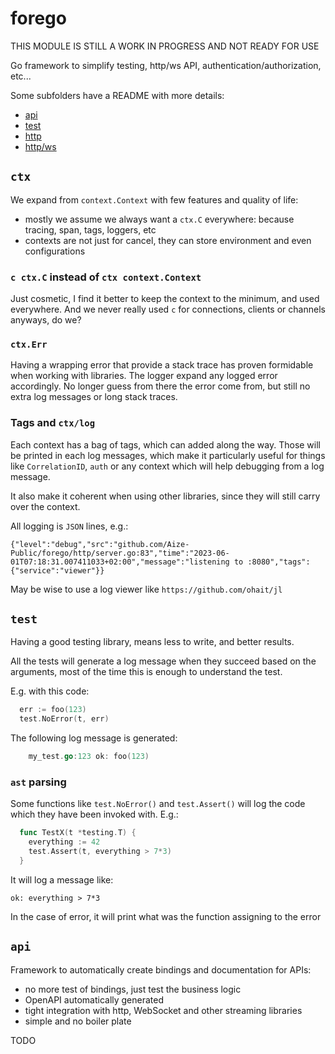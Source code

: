 # forego

THIS MODULE IS STILL A WORK IN PROGRESS AND NOT READY FOR USE

Go framework to simplify testing, http/ws API, authentication/authorization, etc...

Some subfolders have a README with more details:

* [api](./api/)
* [test](./test/)
* [http](./http/)
* [http/ws](./http/ws/)



## `ctx`

We expand from `context.Context` with few features and quality of life:
* mostly we assume we always want a `ctx.C` everywhere: because tracing, span, tags, loggers, etc
* contexts are not just for cancel, they can store environment and even configurations

### `c ctx.C` instead of `ctx context.Context`

Just cosmetic, I find it better to keep the context to the minimum, and used everywhere. And we never really used `c` for connections, clients or channels anyways, do we?

### `ctx.Err`

Having a wrapping error that provide a stack trace has proven formidable when working with libraries. The logger expand any logged error accordingly. No longer guess from there the error come from, but still no extra log messages or long stack traces.

### Tags and `ctx/log`

Each context has a bag of tags, which can added along the way. Those will be printed in each log messages, which make it particularly useful for
things like `CorrelationID`, `auth` or any context which will help debugging from a log message.

It also make it coherent when using other libraries, since they will still carry over the context.

All logging is `JSON` lines, e.g.:

```
{"level":"debug","src":"github.com/Aize-Public/forego/http/server.go:83","time":"2023-06-01T07:18:31.007411033+02:00","message":"listening to :8080","tags":{"service":"viewer"}}
```

May be wise to use a log viewer like `https://github.com/ohait/jl`   

## `test`

Having a good testing library, means less to write, and better results.

All the tests will generate a log message when they succeed based on the arguments, most of the time this is enough to understand the test.

E.g. with this code:

```go
  err := foo(123)
  test.NoError(t, err)
```

The following log message is generated:   

```go
    my_test.go:123 ok: foo(123)
```

### `ast` parsing

Some functions like `test.NoError()` and `test.Assert()` will log the code which they have been invoked with. E.g.:

```go
  func TestX(t *testing.T) {
    everything := 42
    test.Assert(t, everything > 7*3)
  }
```

It will log a message like:
```
ok: everything > 7*3
```

In the case of error, it will print what was the function assigning to the error



## `api`

Framework to automatically create bindings and documentation for APIs:
* no more test of bindings, just test the business logic
* OpenAPI automatically generated
* tight integration with http, WebSocket and other streaming libraries
* simple and no boiler plate

TODO

